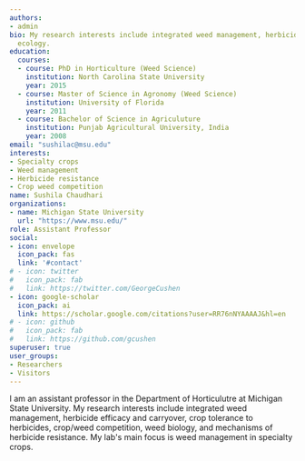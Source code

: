 ```yaml
---
authors:
- admin
bio: My research interests include integrated weed management, herbicide resistance, weed biology, and weed
  ecology.
education:
  courses:
  - course: PhD in Horticulture (Weed Science)
    institution: North Carolina State University
    year: 2015
  - course: Master of Science in Agronomy (Weed Science)
    institution: University of Florida
    year: 2011
  - course: Bachelor of Science in Agriculuture
    institution: Punjab Agricultural University, India
    year: 2008
email: "sushilac@msu.edu"
interests:
- Specialty crops
- Weed management
- Herbicide resistance
- Crop weed competition
name: Sushila Chaudhari
organizations:
- name: Michigan State University
  url: "https://www.msu.edu/"
role: Assistant Professor
social:
- icon: envelope
  icon_pack: fas
  link: '#contact'
# - icon: twitter
#   icon_pack: fab
#   link: https://twitter.com/GeorgeCushen
- icon: google-scholar
  icon_pack: ai
  link: https://scholar.google.com/citations?user=RR76nNYAAAAJ&hl=en
# - icon: github
#   icon_pack: fab
#   link: https://github.com/gcushen
superuser: true
user_groups:
- Researchers
- Visitors
---
```


I am an assistant professor in the Department of Horticulutre at Michigan State University. My research interests include integrated weed management, herbicide efficacy and carryover, crop tolerance to herbicides, crop/weed competition, weed biology, and mechanisms of herbicide resistance. My lab's main focus is weed management in specialty crops.
